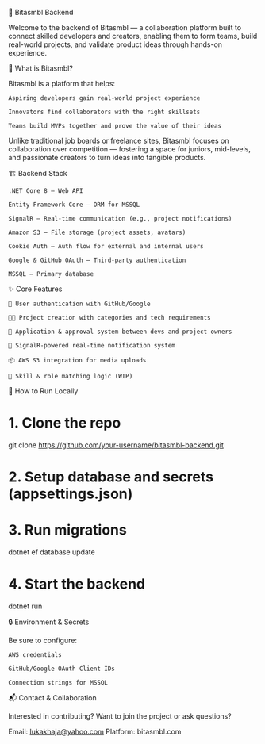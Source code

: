 🧠 Bitasmbl Backend

Welcome to the backend of Bitasmbl — a collaboration platform built to connect skilled developers and creators, enabling them to form teams, 
build real-world projects, and validate product ideas through hands-on experience.

🚀 What is Bitasmbl?

Bitasmbl is a platform that helps:

    Aspiring developers gain real-world project experience

    Innovators find collaborators with the right skillsets

    Teams build MVPs together and prove the value of their ideas

Unlike traditional job boards or freelance sites, Bitasmbl focuses on collaboration over competition — fostering a space for juniors, mid-levels, 
and passionate creators to turn ideas into tangible products.

🏗️ Backend Stack

    .NET Core 8 — Web API

    Entity Framework Core — ORM for MSSQL

    SignalR — Real-time communication (e.g., project notifications)

    Amazon S3 — File storage (project assets, avatars)

    Cookie Auth — Auth flow for external and internal users

    Google & GitHub OAuth — Third-party authentication

    MSSQL — Primary database

✨ Core Features

    🔐 User authentication with GitHub/Google

    🧑‍💻 Project creation with categories and tech requirements

    📨 Application & approval system between devs and project owners

    💬 SignalR-powered real-time notification system

    📦 AWS S3 integration for media uploads

    🔎 Skill & role matching logic (WIP)

🧪 How to Run Locally

# 1. Clone the repo
git clone https://github.com/your-username/bitasmbl-backend.git

# 2. Setup database and secrets (appsettings.json)

# 3. Run migrations
dotnet ef database update

# 4. Start the backend
dotnet run

🔒 Environment & Secrets

Be sure to configure:

    AWS credentials

    GitHub/Google OAuth Client IDs

    Connection strings for MSSQL

📬 Contact & Collaboration

Interested in contributing?
Want to join the project or ask questions?

Email: lukakhaja@yahoo.com
Platform: bitasmbl.com
